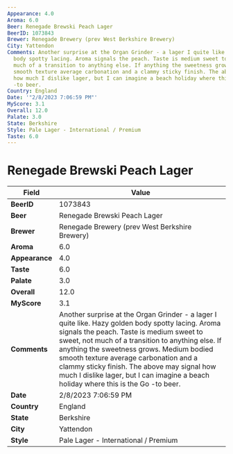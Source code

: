 ```yaml
---
Appearance: 4.0
Aroma: 6.0
Beer: Renegade Brewski Peach Lager
BeerID: 1073843
Brewer: Renegade Brewery (prev West Berkshire Brewery)
City: Yattendon
Comments: Another surprise at the Organ Grinder - a lager I quite like. Hazy golden
  body spotty lacing. Aroma signals the peach. Taste is medium sweet to sweet, not
  much of a transition to anything else. If anything the sweetness grows. Medium bodied
  smooth texture average carbonation and a clammy sticky finish. The above may signal
  how much I dislike lager, but I can imagine a beach holiday where this is the Go
  -to beer.
Country: England
Date: '"2/8/2023 7:06:59 PM"'
MyScore: 3.1
Overall: 12.0
Palate: 3.0
State: Berkshire
Style: Pale Lager - International / Premium
Taste: 6.0
---
```


# Renegade Brewski Peach Lager

| Field         | Value |
|---------------|-------|
| **BeerID** | 1073843 |
| **Beer** | Renegade Brewski Peach Lager |
| **Brewer** | Renegade Brewery (prev West Berkshire Brewery) |
| **Aroma** | 6.0 |
| **Appearance** | 4.0 |
| **Taste** | 6.0 |
| **Palate** | 3.0 |
| **Overall** | 12.0 |
| **MyScore** | 3.1 |
| **Comments** | Another surprise at the Organ Grinder - a lager I quite like. Hazy golden body spotty lacing. Aroma signals the peach. Taste is medium sweet to sweet, not much of a transition to anything else. If anything the sweetness grows. Medium bodied smooth texture average carbonation and a clammy sticky finish. The above may signal how much I dislike lager, but I can imagine a beach holiday where this is the Go -to beer. |
| **Date** | 2/8/2023 7:06:59 PM |
| **Country** | England |
| **State** | Berkshire |
| **City** | Yattendon |
| **Style** | Pale Lager - International / Premium |
